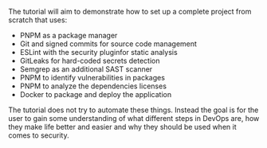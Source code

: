 The tutorial will aim to demonstrate how to set up a complete project from scratch that uses:

* PNPM as a package manager
* Git and signed commits for source code management
* ESLint with the security pluginfor static analysis
* GitLeaks for hard-coded secrets detection
* Semgrep as an additional SAST scanner
* PNPM to identify vulnerabilities in packages
* PNPM to analyze the dependencies licenses
* Docker to package and deploy the application

The tutorial does not try to automate these things. Instead the goal is for the user to gain some understanding of what different steps in DevOps are, how they make life better and easier and why they should be used when it comes to security.